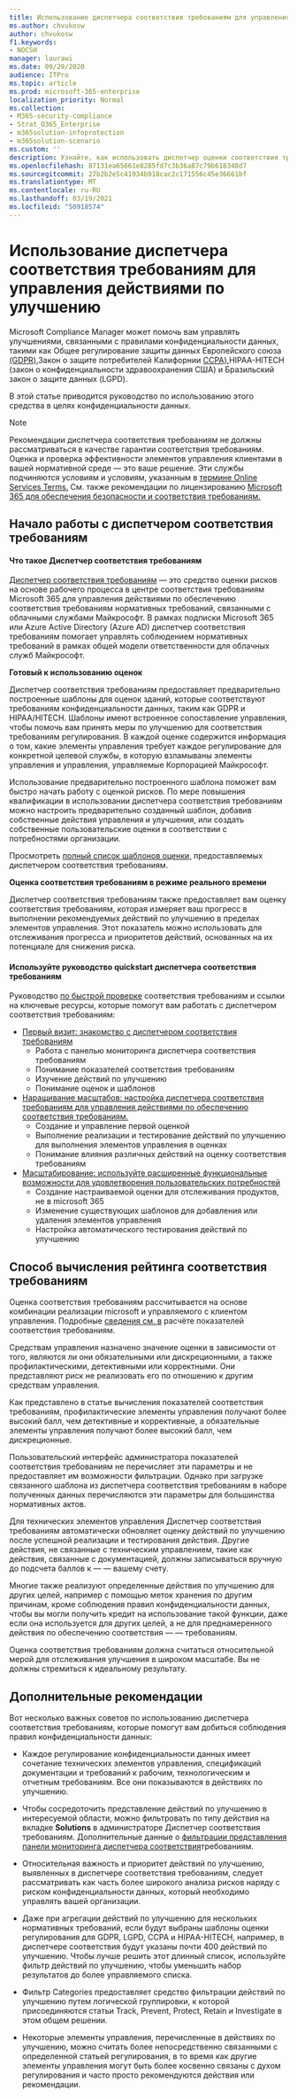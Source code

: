 ```yaml
---
title: Использование диспетчера соответствия требованиям для управления действиями по улучшению
ms.author: chvukosw
author: chvukosw
f1.keywords:
- NOCSH
manager: laurawi
ms.date: 09/29/2020
audience: ITPro
ms.topic: article
ms.prod: microsoft-365-enterprise
localization_priority: Normal
ms.collection:
- M365-security-compliance
- Strat_O365_Enterprise
- m365solution-infoprotection
- m365solution-scenario
ms.custom: ''
description: Узнайте, как использовать диспетчер оценки соответствия требованиям и соответствия требованиям, чтобы повысить уровень защиты персональных данных.
ms.openlocfilehash: 87131ea65661e8285fd7c3b36a87c79b618348d7
ms.sourcegitcommit: 27b2b2e5c41934b918cac2c171556c45e36661bf
ms.translationtype: MT
ms.contentlocale: ru-RU
ms.lasthandoff: 03/19/2021
ms.locfileid: "50918574"
---
```

# <a name="use-compliance-manager-to-manage-improvement-actions"></a>Использование диспетчера соответствия требованиям для управления действиями по улучшению

Microsoft Compliance Manager может помочь вам управлять улучшениями, связанными с правилами конфиденциальности данных, такими как Общее регулирование защиты данных Европейского союза [(GDPR),](/compliance/regulatory/gdpr)Закон о защите потребителей Калифорнии [CCPA),](/compliance/regulatory/ccpa-faq)HIPAA-HITECH (закон о конфиденциальности здравоохранения США) и Бразильский закон о защите данных (LGPD).

В этой статье приводится руководство по использованию этого средства в целях конфиденциальности данных.

>[!Note]
>Рекомендации диспетчера соответствия требованиям не должны рассматриваться в качестве гарантии соответствия требованиям. Оценка и проверка эффективности элементов управления клиентами в вашей нормативной среде — это ваше решение. Эти службы подчиняются условиям и условиям, указанным в [термине Online Services Terms.](https://go.microsoft.com/fwlink/?linkid=2108910) См. также рекомендации по лицензированию [Microsoft 365 для обеспечения безопасности и соответствия требованиям.](/office365/servicedescriptions/microsoft-365-service-descriptions/microsoft-365-tenantlevel-services-licensing-guidance/microsoft-365-security-compliance-licensing-guidance#compliance-manager)
>

## <a name="getting-started-with-compliance-manager"></a>Начало работы с диспетчером соответствия требованиям

#### <a name="what-is-compliance-manager"></a>Что такое Диспетчер соответствия требованиям

[Диспетчер соответствия требованиям](../compliance/compliance-manager.md) — это средство оценки рисков на основе рабочего процесса в центре соответствия требованиям Microsoft 365 для управления действиями по обеспечению соответствия требованиям нормативных требований, связанными с облачными службами Майкрософт. В рамках подписки Microsoft 365 или Azure Active Directory (Azure AD) диспетчер соответствия требованиям помогает управлять соблюдением нормативных требований в рамках общей модели ответственности для облачных служб Майкрософт.

**Готовый к использованию оценок**

Диспетчер соответствия требованиям предоставляет предварительно [](../compliance/compliance-manager-assessments.md) построенные шаблоны для оценок зданий, которые соответствуют требованиям конфиденциальности данных, таким как GDPR и HIPAA/HITECH. Шаблоны имеют встроенное сопоставление управления, чтобы помочь вам принять меры по улучшению для соответствия требованиям регулирования. В каждой оценке содержится информация о том, какие элементы управления требует каждое регулирование для конкретной целевой службы, в которую взламываны элементы управления и управления, управляемые Корпорацией Майкрософт. 

Использование предварительно построенного шаблона поможет вам быстро начать работу с оценкой рисков. По мере повышения квалификации в использовании диспетчера соответствия требованиям можно настроить предварительно созданный шаблон, добавив собственные действия управления и улучшения, или создать собственные пользовательские оценки в соответствии с потребностями организации.

Просмотреть [полный список шаблонов оценки,](../compliance/compliance-manager-templates-list.md) предоставляемых диспетчером соответствия требованиям.

**Оценка соответствия требованиям в режиме реального времени**

Диспетчер соответствия требованиям также предоставляет вам оценку соответствия требованиям, которая измеряет ваш прогресс в выполнении рекомендуемых действий по улучшению в пределах элементов управления. Этот показатель можно использовать для отслеживания прогресса и приоритетов действий, основанных на их потенциале для снижения риска.

#### <a name="use-the-compliance-manager-quickstart-guide"></a>Используйте руководство quickstart диспетчера соответствия требованиям

Руководство [по быстрой проверке](../compliance/compliance-manager-quickstart.md) соответствия требованиям и ссылки на ключевые ресурсы, которые помогут вам работать с диспетчером соответствия требованиям:

- [Первый визит: знакомство с диспетчером соответствия требованиям](../compliance/compliance-manager-quickstart.md#first-visit-get-to-know-compliance-manager)
    - Работа с панелью мониторинга диспетчера соответствия требованиям
    - Понимание показателей соответствия требованиям
    - Изучение действий по улучшению
    - Понимание оценок и шаблонов
- [Наращивание масштабов: настройка диспетчера соответствия требованиям для управления действиями по обеспечению соответствия требованиям.](../compliance/compliance-manager-quickstart.md#ramping-up-configure-compliance-manager-to-manage-your-compliance-activities)
    - Создание и управление первой оценкой
    - Выполнение реализации и тестирование действий по улучшению для выполнения элементов управления в оценках
    - Понимание влияния различных действий на оценку соответствия требованиям
- [Масштабирование: используйте расширенные функциональные возможности для удовлетворения пользовательских потребностей](../compliance/compliance-manager-quickstart.md#scaling-up-use-advanced-functionality-to-meet-your-custom-needs)
    - Создание настраиваемой оценки для отслеживания продуктов, не в microsoft 365
    - Изменение существующих шаблонов для добавления или удаления элементов управления
    - Настройка автоматического тестирования действий по улучшению

## <a name="how-your-compliance-score-is-calculated"></a>Способ вычисления рейтинга соответствия требованиям

Оценка соответствия требованиям рассчитывается на основе комбинации реализации microsoft и управляемого с клиентом управления. Подробные [сведения см. в](../compliance/compliance-score-calculation.md) расчёте показателей соответствия требованиям.

Средствам управления назначено значение оценки в зависимости от того, являются ли они обязательными или дискреционными, а также профилактическими, детективными или корректными. Они представляют риск не реализовать его по отношению к другим средствам управления.

Как представлено в статье вычисления показателей соответствия требованиям, профилактические элементы управления получают более высокий балл, чем детективные и коррективные, а обязательные элементы управления получают более высокий балл, чем дискреционные.

Пользовательский интерфейс администратора показателей соответствия требованиям не перечисляет эти параметры и не предоставляет им возможности фильтрации. Однако при загрузке связанного шаблона из диспетчера соответствия требованиям в наборе полученных данных перечисляются эти параметры для большинства нормативных актов.

Для технических элементов управления Диспетчер соответствия требованиям автоматически обновляет оценку действий по улучшению после успешной реализации и тестирования действия. Другие действия, не связанные с техническим управлением, такие как действия, связанные с документацией, должны записываться вручную до подсчета баллов к &mdash; &mdash; вашему счету.

Многие также реализуют определенные действия по улучшению для других целей, например с помощью меток хранения по другим причинам, кроме соблюдения правил конфиденциальности данных, чтобы вы могли получить кредит на использование такой функции, даже если она используется для других целей, а не для преднамеренного действия по обеспечению соответствия &mdash; &mdash; требованиям.

Оценка соответствия требованиям должна считаться относительной мерой для отслеживания улучшения в широком масштабе. Вы не должны стремиться к идеальному результату.

## <a name="additional-guidance"></a>Дополнительные рекомендации

Вот несколько важных советов по использованию диспетчера соответствия требованиям, которые помогут вам добиться соблюдения правил конфиденциальности данных:

- Каждое регулирование конфиденциальности данных имеет сочетание технических элементов управления, спецификаций документации и требований к рабочим, технологическим и отчетным требованиям. Все они показываются в действиях по улучшению.

- Чтобы сосредоточить представление действий по улучшению в интересуемой области, можно фильтровать по типу действия на вкладке **Solutions** в администраторе Диспетчер соответствия требованиям. Дополнительные данные о [фильтрации представления панели мониторинга диспетчера соответствия](../compliance/compliance-manager-setup.md#filtering-your-dashboard-view)требованиям.

- Относительная важность и приоритет действий по улучшению, выявленных в диспетчере соответствия требованиям, следует рассматривать как часть более широкого анализа рисков наряду с риском конфиденциальности данных, который необходимо управлять вашей организации.

- Даже при агрегации действий по улучшению для нескольких нормативных требований, если будут выбраны шаблоны оценки регулирования для GDPR, LGPD, CCPA и HIPAA-HITECH, например, в диспетчере соответствия будут указаны почти 400 действий по улучшению. Чтобы лучше решить этот длинный список, используйте фильтр действий по улучшению, чтобы уменьшить набор результатов до более управляемого списка.

- Фильтр Categories предоставляет средство фильтрации действий по улучшению путем логической группировки, к которой присоединяются статьи Track, Prevent, Protect, Retain и Investigate в этом общем решении.

- Некоторые элементы управления, перечисленные в действиях по улучшению, можно считать более непосредственно связанными с определенной статьей регулирования, в то время как другие элементы управления могут быть более косвенно связаны с духом регулирования и часто просто рекомендуются действия или рекомендации.